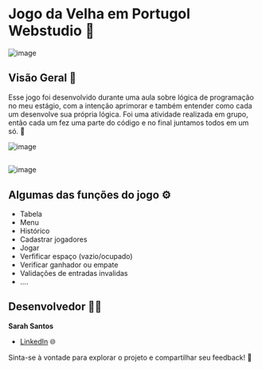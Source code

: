 # Jogo da Velha em Portugol Webstudio 👾

![image](https://github.com/sarahsantos0/Jogo-da-velha/assets/73093949/95e356cd-c62a-436d-ae98-c73041a391df)

## Visão Geral 📝
Esse jogo foi desenvolvido durante uma aula sobre lógica de programação no meu estágio, com a intenção aprimorar e também entender como cada um desenvolve sua própria lógica. Foi uma atividade realizada em grupo, então cada um fez uma parte do código e no final juntamos todos em um só. 💭


![image](https://github.com/sarahsantos0/Jogo-da-velha/assets/73093949/13ecd05b-cac0-4d84-87f4-314db26e5505)
##
##
![image](https://github.com/sarahsantos0/Jogo-da-velha/assets/73093949/e370f7bd-5974-4ad6-8763-6b743ee40d13)

## Algumas das funções do jogo ⚙️
- Tabela
- Menu
- Histórico
- Cadastrar jogadores
- Jogar
- Verfificar espaço (vazio/ocupado)
- Verificar ganhador ou empate
- Validaçôes de entradas invalidas
- ....

## Desenvolvedor 👩‍💻

**Sarah Santos**  

- [LinkedIn](https://www.linkedin.com/in/sarah-santos-1977b5279/) 🌐

Sinta-se à vontade para explorar o projeto e compartilhar seu feedback! 🚀

